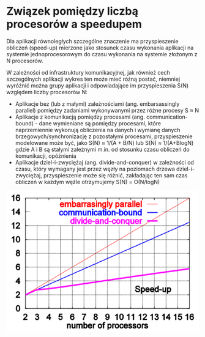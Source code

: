 # Związek pomiędzy liczbą procesorów a speedupem

Dla aplikacji równoległych szczególne znaczenie ma przyspieszenie obliczeń (speed-up) mierzone jako stosunek czasu wykonania aplikacji na systemie jednoprocesorowym do czasu wykonania na systemie złożonym z N procesorów. 

W zależności od infrastruktury komunikacyjnej, jak również cech szczególnych aplikacji wykres ten może mieć różną postać, niemniej wyróżnić można grupy aplikacji i odpowiadające im przyspieszenia S(N) względem liczby procesorów N:
* Aplikacje bez (lub z małymi) zależnościami (ang. embarsassingly parallel) pomiędzy zadaniami wykonywanymi przez różne procesy S ≈ N
* Aplikacje z komunikacją pomiędzy procesami (ang. communication-bound) - dane wymieniane są pomiędzy procesami, które naprzemiennie wykonują obliczenia na danych i wymianę danych brzegowych/synchronizację z pozostałymi procesami, przyspieszenie modelowane może być, jako S(N) ≈ 1/(A + B/N) lub S(N) ≈ 1/(A+BlogN) gdzie A i B są stałymi zależnymi m.in. od stosunku czasu obliczeń do komunikacji, opóźnienia
* Aplikacje dziel-i-zwyciężaj (ang. divide-and-conquer) w zależności od czasu, który wymagany jest przez węzły na poziomach drzewa dziel-i-zwyciężaj, przyspieszenie może się różnić, zakładając ten sam czas obliczeń w każdym węźle otrzymujemy S(N) = O(N/logN)

 ![](1.png)
